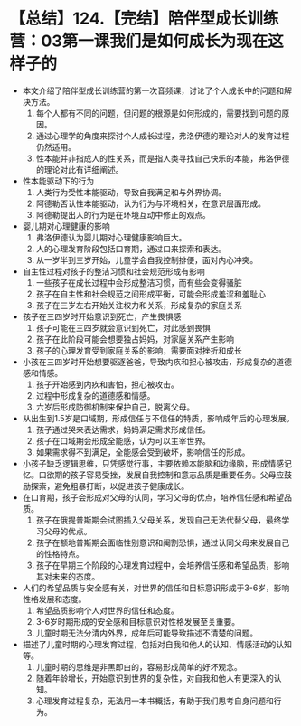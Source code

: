 # 【总结】124.【完结】陪伴型成长训练营：03第一课我们是如何成长为现在这样子的

-   本文介绍了陪伴型成长训练营的第一次音频课，讨论了个人成长中的问题和解决方法。
    1.  每个人都有不同的问题，但问题的根源是如何形成的，需要找到问题的原因。
    2.  通过心理学的角度来探讨个人成长过程，弗洛伊德的理论对人的发育过程仍然适用。
    3.  性本能并非指成人的性关系，而是指人类寻找自己快乐的本能，弗洛伊德的理论对此有详细阐述。
-   性本能驱动下的行为
    1.  人类行为受性本能驱动，导致自我满足和与外界协调。
    2.  阿德勒否认性本能驱动，认为行为与环境相关，在意识层面形成。
    3.  阿德勒提出人的行为是在环境互动中修正的观点。
-   婴儿期对心理健康的影响
    1.  弗洛伊德认为婴儿期对心理健康影响巨大。
    2.  人的心理发育阶段包括口育期，通过口来探索和表达。
    3.  从一岁半到三岁开始，儿童学会自我控制排便，面对内心冲突。
-   自主性过程对孩子的整洁习惯和社会规范形成有影响
    1.  一些孩子在成长过程中会形成整洁习惯，而有些会变得骚脏
    2.  孩子在自主性和社会规范之间形成平衡，可能会形成羞涩和羞耻心
    3.  孩子在三岁左右开始关注权力和关系，形成复杂的家庭关系
-   孩子在三四岁时开始意识到死亡，产生畏惧感
    1.  孩子可能在三四岁就会意识到死亡，对此感到畏惧
    2.  孩子在此阶段可能会想要独占妈妈，对家庭关系产生影响
    3.  孩子的心理发育受到家庭关系的影响，需要面对挫折和成长
-   小孩在三四岁时开始想要驱逐爸爸，导致内疚和担心被攻击，形成复杂的道德感和情感。
    1.  孩子开始感到内疚和害怕，担心被攻击。
    2.  过程中形成复杂的道德感和情感。
    3.  六岁后形成防御机制来保护自己，脱离父母。
-   从出生到1.5岁是口域期，形成信任与不信任的特质，影响成年后的心理发展。
    1.  孩子通过哭来表达需求，妈妈满足需求形成信任。
    2.  孩子在口域期会形成全能感，认为可以主宰世界。
    3.  如果需求得不到满足，全能感会受到破坏，影响信任的形成。
-   小孩子缺乏逻辑思维，只凭感觉行事，主要依赖本能脑和边缘脑，形成情感记忆。口欲期的孩子容易受挫，发展自我控制和意志品质是重要任务。父母应鼓励探索，避免粗暴打断，以促进孩子健康成长。
-   在口育期，孩子会形成对父母的认同，学习父母的优点，培养信任感和希望品质。
    1.  孩子在俄提普斯期会试图插入父母关系，发现自己无法代替父母，最终学习父母的优点。
    2.  孩子在额地普斯期会面临性别意识和阉割恐惧，通过认同父母来发展自己的性格特点。
    3.  孩子在早期三个阶段的心理发育过程中，会培养信任感和希望品质，影响其对未来的态度。
-   人们的希望品质与安全感有关，对世界的信任和目标意识形成于3-6岁，影响性格发展和态度。
    1.  希望品质影响个人对世界的信任和态度。
    2.  3-6岁时期形成的安全感和目标意识对性格发展至关重要。
    3.  儿童时期无法分清内外界，成年后可能导致描述不清楚的问题。
-   描述了儿童时期的心理发育过程，包括对自我和他人的认知、情感活动的认知等。
    1.  儿童时期的思维是非黑即白的，容易形成简单的好坏观念。
    2.  随着年龄增长，开始意识到世界的复杂性，对自我和他人有更深入的认知。
    3.  心理发育过程复杂，无法用一本书概括，有助于我们思考自身问题和行为。